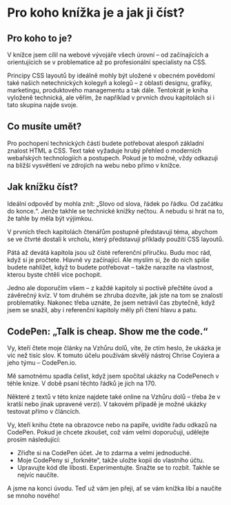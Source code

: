 # Pro koho knížka je a jak ji číst?

## Pro koho to je?

V knížce jsem cílil na webové vývojáře všech úrovní – od začínajících a orientujících se v problematice až po profesionální specialisty na CSS.

Principy CSS layoutů by ideálně mohly být uložené v obecném povědomí také našich netechnických kolegyň a kolegů – z oblasti designu, grafiky, marketingu, produktového managementu a tak dále. Tentokrát je kniha vyloženě technická, ale věřím, že například v prvních dvou kapitolách si i tato skupina najde svoje.

## Co musíte umět?

Pro pochopení technických částí budete potřebovat alespoň základní znalost HTML a CSS. Text také vyžaduje hrubý přehled o moderních webařských technologiích a postupech. Pokud je to možné, vždy odkazuji na bližší vysvětlení ve zdrojích na webu nebo přímo v knížce.

## Jak knížku číst?

Ideální odpověď by mohla znít: „Slovo od slova, řádek po řádku. Od začátku do konce.“. Jenže takhle se technické knížky nečtou. A nebudu si hrát na to, že tahle by měla být výjimkou.

V prvních třech kapitolách čtenářům postupně představuji téma, abychom se ve čtvrté dostali k vrcholu, který představují příklady použítí CSS layoutů.

Pátá až devátá kapitola jsou už čisté referenční příručku. Budu moc rád, když si je pročtete. Hlavně vy začínající. Ale myslím si, že do nich spíše budete nahlížet, když to budete potřebovat – takže narazíte na vlastnost, kterou byste chtěli více pochopit.

Jedno ale doporučím všem – z každé kapitoly si poctivě přečtěte úvod a závěrečný kvíz. V tom druhém se zhruba dozvíte, jak jste na tom se znalostí problematiky. Nakonec třeba uznáte, že jsem netrávil čas zbytečně, když jsem se snažil, aby i referenční kapitoly měly při čtení hlavu a patu.

## CodePen: „Talk is cheap. Show me the code.“

Vy, kteří čtete moje články na Vzhůru dolů, víte, že ctím heslo, že ukázka je víc než tisíc slov. K tomuto účelu používám skvělý nástroj Chrise Coyiera a jeho týmu – CodePen.io.

Mě samotnému spadla čelist, když jsem spočítal ukázky na CodePenech v téhle knize. V době psaní těchto řádků je jich na 170.

Některé z textů v této knize najdete také online na Vzhůru dolů – třeba že v kratší nebo jinak upravené verzi). V takovém případě je možné ukázky testovat přímo v článcích.

Vy, kteří knihu čtete na obrazovce nebo na papíře, uvidíte řadu odkazů na CodePen. Pokud je chcete zkoušet, což vám velmi doporučuji, udělejte prosím následující:

- Zřiďte si na CodePen účet. Je to zdarma a velmi jednoduché.
- Moje CodePeny si „forkněte“, takže uložte kopii do vlastního účtu.
- Upravujte kód dle libosti. Experimentujte. Snažte se to rozbít. Takhle se nejvíc naučíte.

A jsme na konci úvodu. Teď už vám jen přeji, ať se vám knížka líbí a naučíte se mnoho nového!
